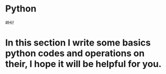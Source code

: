 # Python
#Hi!
# In this section I write some basics python codes and operations on their, I hope it will be helpful for you.
